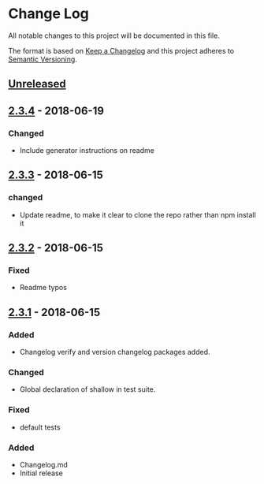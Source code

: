 # Change Log
All notable changes to this project will be documented in this file.

The format is based on [Keep a Changelog](http://keepachangelog.com/)
and this project adheres to [Semantic Versioning](http://semver.org/).

## [Unreleased][]

## [2.3.4][] - 2018-06-19
### Changed
- Include generator instructions on readme

## [2.3.3][] - 2018-06-15
### changed
- Update readme, to make it clear to clone the repo rather than npm install it

## [2.3.2][] - 2018-06-15
### Fixed
- Readme typos

## [2.3.1][] - 2018-06-15
### Added
- Changelog verify and version changelog packages added.

### Changed
- Global declaration of shallow in test suite.

### Fixed
- default tests

### Added
- Changelog.md
- Initial release


[Unreleased]: https://github.com/tomdaniels/v1-boilerplate/compare/v2.3.4...HEAD
[2.3.4]: https://github.com/tomdaniels/v1-boilerplate/compare/v2.3.3...v2.3.4
[2.3.3]: https://github.com/tomdaniels/v1-boilerplate/compare/v2.3.2...v2.3.3
[2.3.2]: https://github.com/tomdaniels/v1-boilerplate/compare/v2.3.1...v2.3.2
[2.3.1]: https://github.com/tomdaniels/v1-boilerplate/tree/v2.3.1
